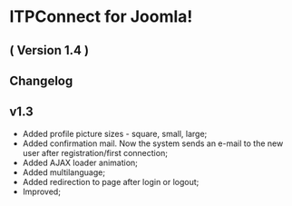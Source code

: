 ITPConnect for Joomla! 
==========================
( Version 1.4 )
--------------------------


Changelog
---------

v1.3
-----------------
* Added profile picture sizes - square, small, large;
* Added confirmation mail. Now the system sends an e-mail to the new user after registration/first connection;
* Added AJAX loader animation;
* Added multilanguage;
* Added redirection to page after login or logout;
* Improved;